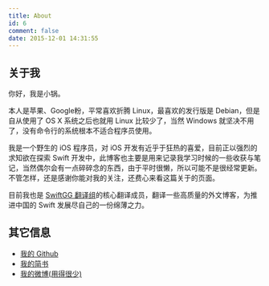 ```yaml
---
title: About
id: 6
comment: false
date: 2015-12-01 14:31:55
---
```


## 关于我

你好，我是小锅。

本人是苹果、Google粉，平常喜欢折腾 Linux，最喜欢的发行版是 Debian，但是自从使用了 OS X 系统之后也就用 Linux 比较少了，当然 Windows 就坚决不用了，没有命令行的系统根本不适合程序员使用。

我是一个野生的 iOS 程序员，对 iOS 开发有近乎于狂热的喜爱，目前正以强烈的求知欲在探索 Swift 开发中，此博客也主要是用来记录我学习时候的一些收获与笔记，当然偶尔会有一点碎碎念的东西，由于平时很懒，所以可能不是很经常更新。不管怎样，还是感谢你能对我的关注，还费心来看这篇关于的页面。

目前我也是 [SwiftGG 翻译组](http://swift.gg)的核心翻译成员，翻译一些高质量的外文博客，为推进中国的 Swift 发展尽自己的一份绵薄之力。

## 其它信息

*   [我的 Github](https://github.com/buginux)
*   [我的简书](http://www.jianshu.com/users/3b40e55ec6d5/latest_articles)
*   [我的微博(用得很少)](http://weibo.com/swiftyper)